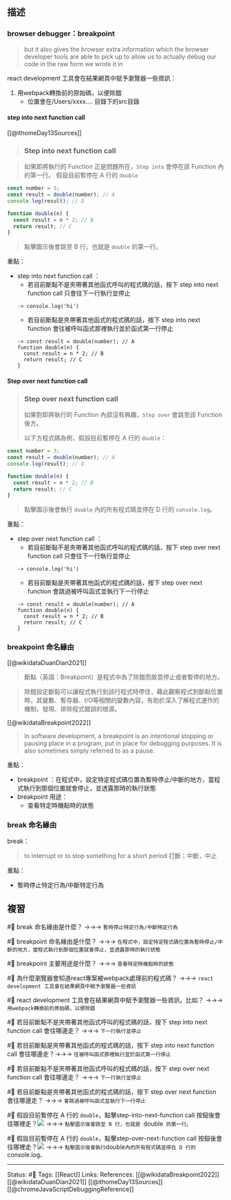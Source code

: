 ## 描述

### browser debugger：breakpoint


> but it also gives the browser extra information which the browser developer tools are able to pick up to allow us to actually debug our code in the raw form we wrote it in

react development 工具會在結果網頁中賦予瀏覽器一些資訊：
1. 用webpack轉換前的原始碼，以便除錯
	- 位置會在/Users/xxxx.... 目錄下的src目錄

#### step into next function call 

[[@ithomeDay13Sources]]
> ### Step into next function call

> 如果即將執行的 Function 正是問題所在，`Step into` 會停在該 Function 內的第一行。
> 假設目前暫停在 A 行的 `double`

```javascript
const number = 3;
const result = double(number); // A
console.log(result); // D

function double(n) {
  const result = n * 2; // B
  return result; // C
}
```

> 點擊圖示後會跳至 B 行，也就是 `double` 的第一行。


重點：
- step into next function call ：
	- 若目前斷點不是夾帶著其他函式呼叫的程式碼的話，按下 step into next function call 只會往下一行執行並停止
	```
	-> console.log('hi')
	```
	- 若目前斷點是夾帶著其他函式的程式碼的話，按下 step into next function 會往被呼叫函式那裡執行並於函式第一行停止
	```
	-> const result = double(number); // A
	function double(n) {
	  const result = n * 2; // B
	  return result; // C
	}
	```
#### Step over next function call

> ### Step over next function call
> 如果對即將執行的 Function 內部沒有興趣，`Step over` 會跳至該 Function 後方。
>
> 以下方程式碼為例，假設目前暫停在 A 行的 `double`：

```javascript
const number = 3;
const result = double(number); // A
console.log(result); // D

function double(n) {
  const result = n * 2; // B
  return result; // C
}
```

> 點擊圖示後會執行 `double` 內的所有程式碼並停在 D 行的 `console.log`。

重點：
- step over next function call ：
	- 若目前斷點不是夾帶著其他函式呼叫的程式碼的話，按下 step over next function call 只會往下一行執行並停止
	```
	-> console.log('hi')
	```
	- 若目前斷點是夾帶著其他函式的程式碼的話，按下 step over next function 會跳過被呼叫函式並執行下一行停止
	```
	-> const result = double(number); // A
	function double(n) {
	  const result = n * 2; // B
	  return result; // C
	}
	```


### breakpoint 命名緣由

[[@wikidataDuanDian2021]]
> 斷點（英語：Breakpoint）是程式中為了除錯而故意停止或者暫停的地方。

> 除錯設定斷點可以讓程式執行到該行程式時停住，藉此觀察程式到斷點位置時，其變數、暫存器、I/O等相關的變數內容，有助於深入了解程式運作的機制，發現、排除程式錯誤的根源。 

[[@wikidataBreakpoint2022]]
> In software development, a breakpoint is an intentional stopping or pausing place in a program, put in place for debugging purposes. It is also sometimes simply referred to as a pause. 

重點：
- breakpoint ：在程式中，設定特定程式碼位置為暫時停止/中斷的地方，當程式執行到那個位置就會停止，並透露那時的執行狀態
- breakpoint 用途：
	- 查看特定時機點時的狀態

### break 命名緣由
break：
> to interrupt or to stop something for a short period
	打斷；中斷，中止

重點：
- 暫時停止特定行為/中斷特定行為

## 複習

#🧠 break 命名緣由是什麼？ ->->-> `暫時停止特定行為/中斷特定行為`
<!--SR:!2022-12-27,71,250-->

#🧠 breakpoint 命名緣由是什麼？ ->->-> `在程式中，設定特定程式碼位置為暫時停止/中斷的地方，當程式執行到那個位置就會停止，並透露那時的執行狀態`
<!--SR:!2022-12-21,67,250-->

#🧠 breakpoint 主要用途是什麼？ ->->-> `查看特定時機點時的狀態`
<!--SR:!2022-12-30,74,250-->

#🧠 為什麼瀏覽器會知道react專案被webpack處理前的程式碼？ ->->-> `react development 工具會在結果網頁中賦予瀏覽器一些資訊`
<!--SR:!2022-12-30,74,250-->

#🧠 react development 工具會在結果網頁中賦予瀏覽器一些資訊，比如？ ->->-> `用webpack轉換前的原始碼，以便除錯`
<!--SR:!2022-12-21,68,250-->

#🧠 若目前斷點不是夾帶著其他函式呼叫的程式碼的話，按下 step into next function call 會往哪邊走？ ->->-> `下一行執行並停止`
<!--SR:!2023-02-26,106,250-->

#🧠 若目前斷點是夾帶著其他函式的程式碼的話，按下 step into next function call 會往哪邊走？->->-> `往被呼叫函式那裡執行並於函式第一行停止`
<!--SR:!2022-12-30,74,250-->

#🧠 若目前斷點不是夾帶著其他函式呼叫的程式碼的話，按下 step over next function call 會往哪邊走？ ->->-> `下一行執行並停止`
<!--SR:!2023-04-03,128,250-->

#🧠 若目前斷點是夾帶著其他函式的程式碼的話，按下 step over next function 會往哪邊走？ ->->-> `會跳過被呼叫函式並執行下一行停止`
<!--SR:!2022-12-07,59,250-->

#🧠 假設目前暫停在 A 行的 `double`，點擊step-into-next-function call 按鈕後會往哪裡走？![](https://res.cloudinary.com/dqfxgtyoi/image/upload/v1662387052/blog/debugger/browser_debugger_breakpoint_upj2ov.png) ->->-> `點擊圖示後會跳至 B 行，也就是 `double` 的第一行。`
<!--SR:!2023-04-05,128,250-->

#🧠 假設目前暫停在 A 行的 `double`，點擊step-over-next-function call 按鈕後會往哪裡走？![](https://res.cloudinary.com/dqfxgtyoi/image/upload/v1662387052/blog/debugger/browser_debugger_breakpoint_upj2ov.png) ->->-> ` 點擊圖示後會執行 `double` 內的所有程式碼並停在 D 行的 `console.log`。`
<!--SR:!2023-02-24,105,250-->


---
Status: #🌱 
Tags:
[[React]]
Links:
References:
[[@wikidataBreakpoint2022]]
[[@wikidataDuanDian2021]]
[[@ithomeDay13Sources]]
[[@chromeJavaScriptDebuggingReference]]